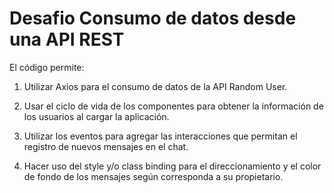 # Desafio Consumo de datos desde una API REST

El código permite:

1. Utilizar Axios para el consumo de datos de la API Random User.

2. Usar el ciclo de vida de los componentes para obtener la información de los usuarios
al cargar la aplicación.

3. Utilizar los eventos para agregar las interacciones que permitan el registro de nuevos
mensajes en el chat.

4. Hacer uso del style y/o class binding para el direccionamiento y el color de fondo de
los mensajes según corresponda a su propietario. 

